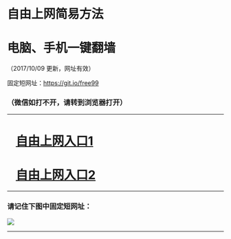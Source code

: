 ﻿# 自由上网简易方法

# 电脑、手机一键翻墙

（2017/10/09 更新，网址有效）

固定短网址：https://git.io/free99

### （微信如打不开，请转到浏览器打开）


***





# &nbsp;&nbsp; <a href="http://ft2701918681.fwq-tz-1001.info/fwqtz01.html?t=100900122531 " target="_blank">自由上网入口1</a>
# &nbsp;&nbsp; <a href="http://ft1391427928.fwq-tz-1002.info/fwqtz02.html?t=100900119021 " target="_blank">自由上网入口2</a>
***

### 请记住下图中固定短网址：

<img src="https://s3-us-west-2.amazonaws.com/fwq-1001/yjfq-20170905okok.png" /> 


***

